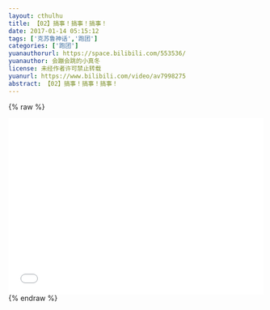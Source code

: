 ```yaml
---
layout: cthulhu
title: 【02】搞事！搞事！搞事！
date: 2017-01-14 05:15:12
tags: ['克苏鲁神话','跑团']
categories: ['跑团']
yuanauthorurl: https://space.bilibili.com/553536/
yuanauthor: 会蹦会跳的小真冬
license: 未经作者许可禁止转载
yuanurl: https://www.bilibili.com/video/av7998275
abstract: 【02】搞事！搞事！搞事！
---
```

{% raw %}
<style>
.hhw {
    position: relative;
    width: 100%;
    height: 0;
    padding-bottom: 69%;
}
.video {
    position: absolute;
    top: 0;
    left: 0;
    width: 100%;
    height: 100%;
}
</style>

<div class="hhw">
<iframe src="//player.bilibili.com/player.html?aid=7998275&cid=13139786&page=1" frameborder="0" allowfullscreen class="video"></iframe>
</div>
{% endraw %}